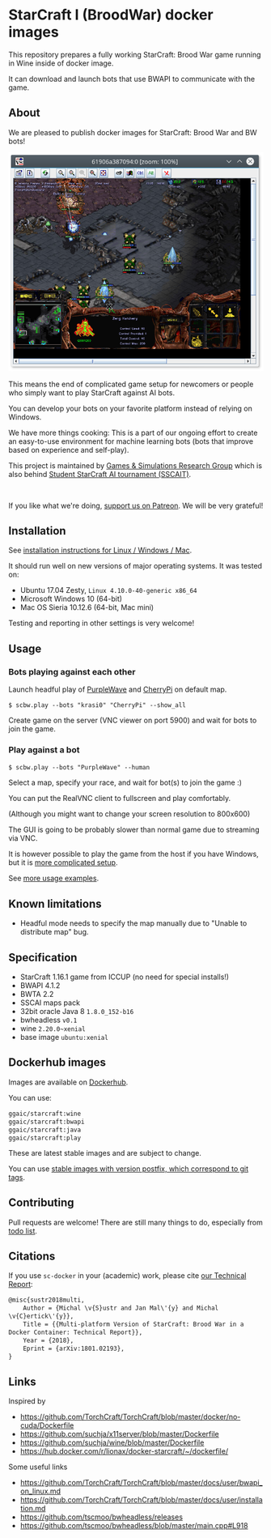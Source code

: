 # StarCraft I (BroodWar) docker images

This repository prepares a fully working StarCraft: Brood War
game running in Wine inside of docker image.

It can download and launch bots that use BWAPI to communicate with the game.

## About
We are pleased to publish docker images for StarCraft: Brood War and BW bots!

![Starcraft playing on Linux](resources/linux_play.png)

This means the end of complicated game setup for newcomers or people
who simply want to play StarCraft against AI bots.

You can develop your bots on your favorite platform instead of relying on Windows.

We have more things cooking: This is a part of our ongoing effort to create an easy-to-use environment for machine learning bots (bots that improve based on experience and self-play).

This project is maintained by [Games & Simulations Research Group](http://gas.fel.cvut.cz/)
which is also behind [Student StarCraft AI tournament (SSCAIT)](http://sscaitournament.com).

[<img src="https://github.com/Games-and-Simulations/sc-docker/raw/master/resources/patreon.png" alt="">](https://www.patreon.com/sscait)

If you like what we're doing, [support us on Patreon](https://www.patreon.com/sscait). We will be very grateful!


## Installation

See [installation instructions for Linux / Windows / Mac](INSTALL.md).

It should run well on new versions of major operating systems. It was tested on:

- Ubuntu 17.04 Zesty, `Linux 4.10.0-40-generic x86_64`
- Microsoft Windows 10 (64-bit)
- Mac OS Sieria 10.12.6 (64-bit, Mac mini)

Testing and reporting in other settings is very welcome!

## Usage

### Bots playing against each other

Launch headful play of [PurpleWave](https://sscaitournament.com/index.php?action=botDetails&bot=PurpleWave) and [CherryPi](https://sscaitournament.com/index.php?action=botDetails&bot=CherryPi) on default map.

    $ scbw.play --bots "krasi0" "CherryPi" --show_all

Create game on the server (VNC viewer on port 5900) and wait for bots to join the game.

### Play against a bot

    $ scbw.play --bots "PurpleWave" --human

Select a map, specify your race, and wait for bot(s) to join the game :)

You can put the RealVNC client to fullscreen and play comfortably.

(Although you might want to change your screen resolution to 800x600)

The GUI is going to be probably slower than normal game due to streaming via VNC.

It is however possible to play the game from the host if you have Windows,
but it is [more complicated setup](USAGE.md#play-on-the-host).

See [more usage examples](USAGE.md).

## Known limitations

- Headful mode needs to specify the map manually due to "Unable to distribute map" bug.

## Specification

- StarCraft 1.16.1 game from ICCUP (no need for special installs!)
- BWAPI 4.1.2
- BWTA 2.2
- SSCAI maps pack
- 32bit oracle Java 8 `1.8.0_152-b16`
- bwheadless `v0.1`
- wine `2.20.0~xenial`
- base image `ubuntu:xenial`


## Dockerhub images

Images are available on [Dockerhub](https://hub.docker.com/r/ggaic/starcraft/).

You can use:

    ggaic/starcraft:wine
    ggaic/starcraft:bwapi
    ggaic/starcraft:java
    ggaic/starcraft:play

These are latest stable images and are subject to change.

You can use [stable images with version postfix, which correspond to git tags](https://hub.docker.com/r/ggaic/starcraft/tags/).

## Contributing

Pull requests are welcome! There are still many things to do, especially from [todo list](TODO.md).

## Citations

If you use `sc-docker` in your (academic) work, please cite [our Technical Report](https://arxiv.org/abs/1801.02193):

    @misc{sustr2018multi,
        Author = {Michal \v{S}ustr and Jan Mal\'{y} and Michal \v{C}ertick\'{y}},
        Title = {{Multi-platform Version of StarCraft: Brood War in a Docker Container: Technical Report}},
        Year = {2018},
        Eprint = {arXiv:1801.02193},
    }

## Links

Inspired by

- https://github.com/TorchCraft/TorchCraft/blob/master/docker/no-cuda/Dockerfile
- https://github.com/suchja/x11server/blob/master/Dockerfile
- https://github.com/suchja/wine/blob/master/Dockerfile
- https://hub.docker.com/r/lionax/docker-starcraft/~/dockerfile/

Some useful links

- https://github.com/TorchCraft/TorchCraft/blob/master/docs/user/bwapi_on_linux.md
- https://github.com/TorchCraft/TorchCraft/blob/master/docs/user/installation.md
- https://github.com/tscmoo/bwheadless/releases
- https://github.com/tscmoo/bwheadless/blob/master/main.cpp#L918
